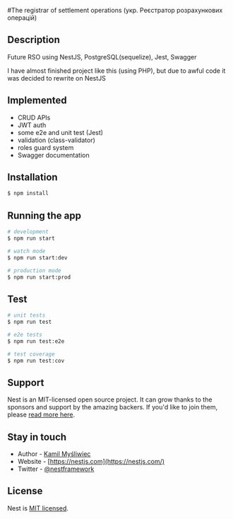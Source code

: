 #The registrar of settlement operations (укр. Реєстратор розрахункових операцій)

## Description
Future RSO using NestJS, PostgreSQL(sequelize), Jest, Swagger 

I have almost finished project like this (using PHP), but due to awful code it was decided to rewrite on NestJS

## Implemented
 * CRUD APIs
 * JWT auth
 * some e2e and unit test (Jest)
 * validation (class-validator)
 * roles guard system
 * Swagger documentation

## Installation

```bash
$ npm install
```

## Running the app

```bash
# development
$ npm run start

# watch mode
$ npm run start:dev

# production mode
$ npm run start:prod
```

## Test

```bash
# unit tests
$ npm run test

# e2e tests
$ npm run test:e2e

# test coverage
$ npm run test:cov
```

## Support

Nest is an MIT-licensed open source project. It can grow thanks to the sponsors and support by the amazing backers. If you'd like to join them, please [read more here](https://docs.nestjs.com/support).

## Stay in touch

- Author - [Kamil Myśliwiec](https://kamilmysliwiec.com)
- Website - [https://nestjs.com](https://nestjs.com/)
- Twitter - [@nestframework](https://twitter.com/nestframework)

## License

Nest is [MIT licensed](LICENSE).
